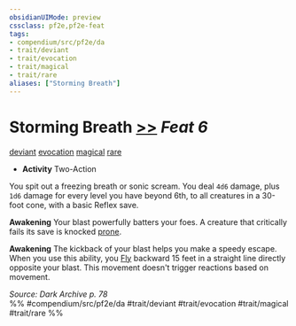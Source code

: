 ```yaml
---
obsidianUIMode: preview
cssclass: pf2e,pf2e-feat
tags:
- compendium/src/pf2e/da
- trait/deviant
- trait/evocation
- trait/magical
- trait/rare
aliases: ["Storming Breath"]
---
```

# Storming Breath  [>>](/rules/core-rulebook/chapter-9-playing-the-game.md#Actions "Two-Action") *Feat 6*  
[deviant](/rules/traits/deviant-da.md)  [evocation](/rules/traits/evocation.md)  [magical](/rules/traits/magical.md)  [rare](/rules/traits/rare.md)  

- **Activity** Two-Action

You spit out a freezing breath or sonic scream. You deal `4d6` damage, plus `1d6` damage for every level you have beyond 6th, to all creatures in a 30-foot cone, with a basic Reflex save.

**Awakening** Your blast powerfully batters your foes. A creature that critically fails its save is knocked [prone](/rules/conditions.md#Prone).

**Awakening** The kickback of your blast helps you make a speedy escape. When you use this ability, you [Fly](/rules/actions/fly.md) backward 15 feet in a straight line directly opposite your blast. This movement doesn't trigger reactions based on movement.

*Source: Dark Archive p. 78*  
%% #compendium/src/pf2e/da #trait/deviant #trait/evocation #trait/magical #trait/rare %%